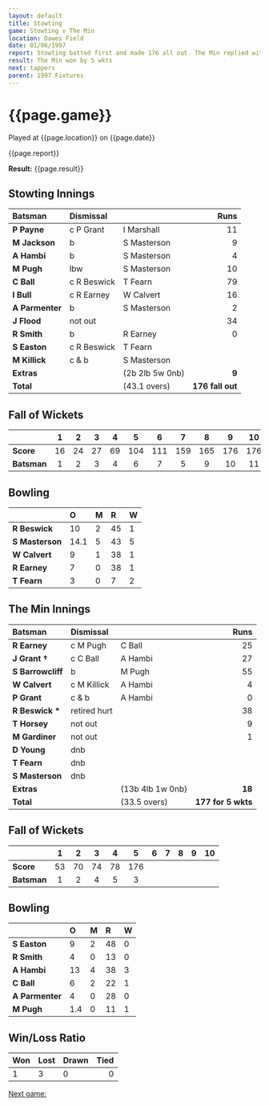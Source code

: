 ```yaml
---
layout: default
title: Stowting
game: Stowting v The Min
location: Dawes Field
date: 01/06/1997
report: Stowting batted first and made 176 all out. The Min replied with 177 for 5 wkts
result: The Min won by 5 wkts
next: tappers
parent: 1997 Fixtures
---
```


# {{page.game}}

Played at {{page.location}} on {{page.date}}

{{page.report}}

**Result:** {{page.result}}

## Stowting Innings

| Batsman | Dismissal |  | Runs |
|:---|:---|---|---:|
| **P Payne** | c P Grant | I Marshall | 11 |
| **M Jackson** | b | S Masterson | 9 |
| **A Hambi** | b | S Masterson | 4 |
| **M Pugh** | lbw | S Masterson | 10 |
| **C Ball** | c R Beswick | T Fearn | 79 |
| **I Bull** | c R Earney | W Calvert | 16 |
| **A Parmenter** | b | S Masterson | 2 |
| **J Flood** | not out |  | 34 |
| **R Smith** | b | R Earney | 0 |
| **S Easton** | c R Beswick | T Fearn |  |
| **M Killick** | c & b | S Masterson |  |
| **Extras** | | (2b 2lb 5w 0nb) | **9** |
| **Total** | | (43.1 overs) | **176 fall out** |

## Fall of Wickets

| | 1 | 2 | 3 | 4 | 5 | 6 | 7 | 8 | 9 | 10 |
|---|:---:|:---:|:---:|:---:|:---:|:---:|:---:|:---:|:---:|:---:|
| **Score** | 16 | 24 | 27 | 69 | 104 | 111 | 159 | 165 | 176 | 176 |
| **Batsman** | 1 | 2 | 3 | 4 | 6 | 7 | 5 | 9 | 10 | 11 |

## Bowling

| | O | M | R | W |
|---|:---|:---|:---|:---|
| **R Beswick** | 10 | 2 | 45 | 1 |
| **S Masterson** | 14.1 | 5 | 43 | 5 |
| **W Calvert** | 9 | 1 | 38 | 1 |
| **R Earney** | 7 | 0 | 38 | 1 |
| **T Fearn** | 3 | 0 | 7 | 2 |

## The Min Innings

| Batsman | Dismissal |  | Runs |
|:---|:---|---|---:|
| **R Earney** | c M Pugh | C Ball | 25 |
| **J Grant &#8224;** | c C Ball | A Hambi | 27 |
| **S Barrowcliff** | b | M Pugh | 55 |
| **W Calvert** | c M Killick | A Hambi | 4 |
| **P Grant** | c & b | A Hambi | 0 |
| **R Beswick &#42;** | retired hurt |  | 38 |
| **T Horsey** | not out |  | 9 |
| **M Gardiner** | not out |  | 1 |
| **D Young** | dnb |  |  |
| **T Fearn** | dnb |  |  |
| **S Masterson** | dnb |  |  |
| **Extras** | | (13b 4lb 1w 0nb) | **18** |
| **Total** | | (33.5 overs) | **177 for 5 wkts** |

## Fall of Wickets

| | 1 | 2 | 3 | 4 | 5 | 6 | 7 | 8 | 9 | 10 |
|---|:---:|:---:|:---:|:---:|:---:|:---:|:---:|:---:|:---:|:---:|
| **Score** | 53 | 70 | 74 | 78 |  176|  |  |  |  |  |
| **Batsman** | 1 | 2 | 4 | 5 | 3 |  |  |  |  |  |

## Bowling

| | O | M | R | W |
|---|:---|:---|:---|:---|
| **S Easton** | 9 | 2 | 48 | 0 |
| **R Smith** | 4 | 0 | 13 | 0 |
| **A Hambi** | 13 | 4 | 38 | 3 |
| **C Ball** | 6 | 2 | 22 | 1 |
| **A Parmenter** | 4 | 0 | 28 | 0 |
| **M Pugh** | 1.4 | 0 | 11 | 1 |

## Win/Loss Ratio

| Won | Lost | Drawn | Tied |
|:---|:---|:---|---:|
| 1 | 3 | 0 | 0 |

[Next game:]({{page.next}})